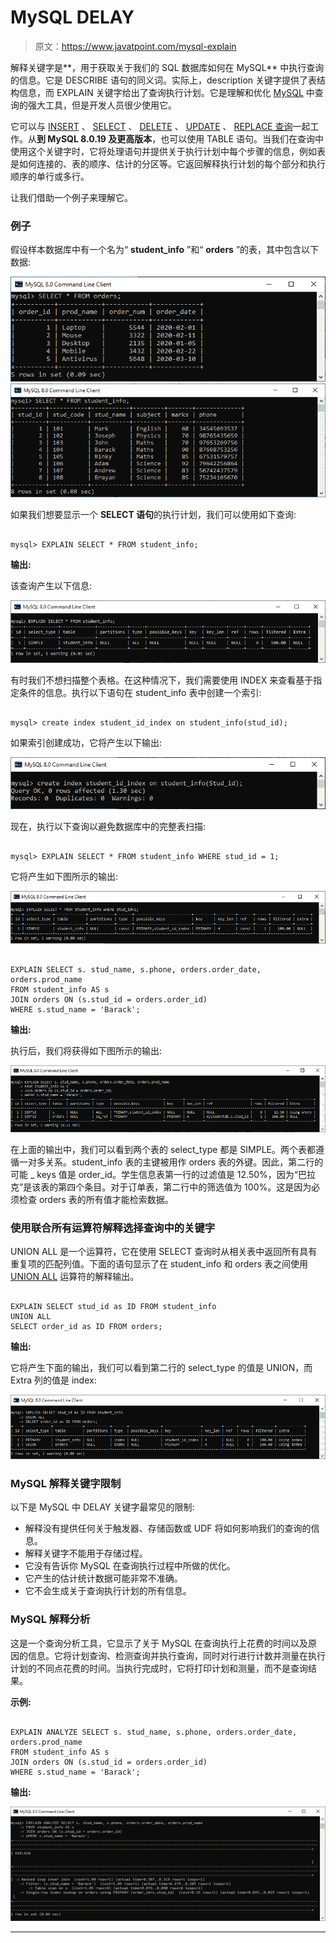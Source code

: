 # MySQL DELAY

> 原文：<https://www.javatpoint.com/mysql-explain>

解释关键字是**，用于获取关于我们的 SQL 数据库如何在 MySQL** 中执行查询的信息。它是 DESCRIBE 语句的同义词。实际上，description 关键字提供了表结构信息，而 EXPLAIN 关键字给出了查询执行计划。它是理解和优化 [MySQL](https://www.javatpoint.com/mysql-tutorial) 中查询的强大工具，但是开发人员很少使用它。

它可以与 [INSERT](https://www.javatpoint.com/mysql-insert) 、 [SELECT](https://www.javatpoint.com/mysql-select) 、 [DELETE](https://www.javatpoint.com/mysql-delete) 、 [UPDATE](https://www.javatpoint.com/mysql-update) 、 [REPLACE 查询](https://www.javatpoint.com/mysql-replace)一起工作。从**到 MySQL 8.0.19 及更高版本**，也可以使用 TABLE 语句。当我们在查询中使用这个关键字时，它将处理语句并提供关于执行计划中每个步骤的信息，例如表是如何连接的、表的顺序、估计的分区等。它返回解释执行计划的每个部分和执行顺序的单行或多行。

让我们借助一个例子来理解它。

### 例子

假设样本数据库中有一个名为“ **student_info** ”和“ **orders** ”的表，其中包含以下数据:

![MySQL EXPLAIN](img/2fe92b6084eaaea0c00eeef8fe674c5a.png)
![MySQL EXPLAIN](img/421d53d158a8d884a66b8e419f54f2fa.png)

如果我们想要显示一个 **SELECT 语句**的执行计划，我们可以使用如下查询:

```

mysql> EXPLAIN SELECT * FROM student_info;

```

**输出:**

该查询产生以下信息:

![MySQL EXPLAIN](img/3b98788c5ef7ad8e9499a047430a782f.png)

有时我们不想扫描整个表格。在这种情况下，我们需要使用 INDEX 来查看基于指定条件的信息。执行以下语句在 student_info 表中创建一个索引:

```

mysql> create index student_id_index on student_info(stud_id);

```

如果索引创建成功，它将产生以下输出:

![MySQL EXPLAIN](img/d7fb8b6729a7c22456efca08c8bab5da.png)

现在，执行以下查询以避免数据库中的完整表扫描:

```

mysql> EXPLAIN SELECT * FROM student_info WHERE stud_id = 1;

```

它将产生如下图所示的输出:

![MySQL EXPLAIN](img/f479c8bb635cf7023e4ef5b71df4c727.png)

```

EXPLAIN SELECT s. stud_name, s.phone, orders.order_date, orders.prod_name
FROM student_info AS s
JOIN orders ON (s.stud_id = orders.order_id)
WHERE s.stud_name = 'Barack';

```

**输出:**

执行后，我们将获得如下图所示的输出:

![MySQL EXPLAIN](img/1a62a79ee40ed28b57b753774923416d.png)

在上面的输出中，我们可以看到两个表的 select_type 都是 SIMPLE。两个表都遵循一对多关系。student_info 表的主键被用作 orders 表的外键。因此，第二行的可能 _ keys 值是 order_id。学生信息表第一行的过滤值是 12.50%，因为“巴拉克”是该表的第四个条目。对于订单表，第二行中的筛选值为 100%。这是因为必须检查 orders 表的所有值才能检索数据。

### 使用联合所有运算符解释选择查询中的关键字

UNION ALL 是一个运算符，它在使用 SELECT 查询时从相关表中返回所有具有重复项的匹配列值。下面的语句显示了在 student_info 和 orders 表之间使用 [UNION ALL](https://www.javatpoint.com/mysql-union-vs-union-all) 运算符的解释输出。

```

EXPLAIN SELECT stud_id as ID FROM student_info
UNION ALL
SELECT order_id as ID FROM orders;

```

**输出:**

它将产生下面的输出，我们可以看到第二行的 select_type 的值是 UNION，而 Extra 列的值是 index:

![MySQL EXPLAIN](img/b3e9d3af91eea8ff4bc2eeb9407a2604.png)

### MySQL 解释关键字限制

以下是 MySQL 中 DELAY 关键字最常见的限制:

*   解释没有提供任何关于触发器、存储函数或 UDF 将如何影响我们的查询的信息。
*   解释关键字不能用于存储过程。
*   它没有告诉你 MySQL 在查询执行过程中所做的优化。
*   它产生的估计统计数据可能非常不准确。
*   它不会生成关于查询执行计划的所有信息。

### MySQL 解释分析

这是一个查询分析工具，它显示了关于 MySQL 在查询执行上花费的时间以及原因的信息。它将计划查询、检测查询并执行查询，同时对行进行计数并测量在执行计划的不同点花费的时间。当执行完成时，它将打印计划和测量，而不是查询结果。

**示例:**

```

EXPLAIN ANALYZE SELECT s. stud_name, s.phone, orders.order_date, orders.prod_name
FROM student_info AS s
JOIN orders ON (s.stud_id = orders.order_id)
WHERE s.stud_name = 'Barack'; 

```

**输出:**

![MySQL EXPLAIN](img/83d5b19f46b29d45e198e6d4dbc7b1ce.png)

* * *